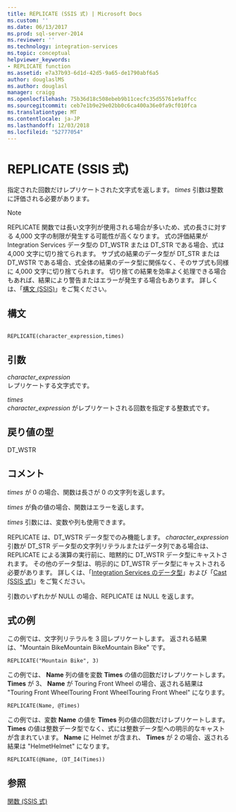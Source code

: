 ```yaml
---
title: REPLICATE (SSIS 式) | Microsoft Docs
ms.custom: ''
ms.date: 06/13/2017
ms.prod: sql-server-2014
ms.reviewer: ''
ms.technology: integration-services
ms.topic: conceptual
helpviewer_keywords:
- REPLICATE function
ms.assetid: e7a37b93-6d1d-42d5-9a65-de1790abf6a5
author: douglaslMS
ms.author: douglasl
manager: craigg
ms.openlocfilehash: 75b36d18c508ebeb9b11cecfc35d55761e9affcc
ms.sourcegitcommit: ceb7e1b9e29e02bb0c6ca400a36e0fa9cf010fca
ms.translationtype: MT
ms.contentlocale: ja-JP
ms.lasthandoff: 12/03/2018
ms.locfileid: "52777054"
---
```

# <a name="replicate-ssis-expression"></a>REPLICATE (SSIS 式)
  指定された回数だけレプリケートされた文字式を返します。 *times* 引数は整数に評価される必要があります。  
  
> [!NOTE]  
>  REPLICATE 関数では長い文字列が使用される場合が多いため、式の長さに対する 4,000 文字の制限が発生する可能性が高くなります。 式の評価結果が Integration Services データ型の DT_WSTR または DT_STR である場合、式は 4,000 文字に切り捨てられます。 サブ式の結果のデータ型が DT_STR または DT_WSTR である場合、式全体の結果のデータ型に関係なく、そのサブ式も同様に 4,000 文字に切り捨てられます。 切り捨ての結果を効率よく処理できる場合もあれば、結果により警告またはエラーが発生する場合もあります。 詳しくは、「[構文 &#40;SSIS&#41;](syntax-ssis.md)」をご覧ください。  
  
## <a name="syntax"></a>構文  
  
```  
  
REPLICATE(character_expression,times)  
```  
  
## <a name="arguments"></a>引数  
 *character_expression*  
 レプリケートする文字式です。  
  
 *times*  
 *character_expression* がレプリケートされる回数を指定する整数式です。  
  
## <a name="result-types"></a>戻り値の型  
 DT_WSTR  
  
## <a name="remarks"></a>コメント  
 *times* が 0 の場合、関数は長さが 0 の文字列を返します。  
  
 *times* が負の値の場合、関数はエラーを返します。  
  
 *times* 引数には、変数や列も使用できます。  
  
 REPLICATE は、DT_WSTR データ型でのみ機能します。 *character_expression* 引数が DT_STR データ型の文字列リテラルまたはデータ列である場合は、REPLICATE による演算の実行前に、暗黙的に DT_WSTR データ型にキャストされます。 その他のデータ型は、明示的に DT_WSTR データ型にキャストされる必要があります。 詳しくは、「[Integration Services のデータ型](../data-flow/integration-services-data-types.md)」および「[Cast &#40;SSIS 式&#41;](cast-ssis-expression.md)」をご覧ください。  
  
 引数のいずれかが NULL の場合、REPLICATE は NULL を返します。  
  
## <a name="expression-examples"></a>式の例  
 この例では、文字列リテラルを 3 回レプリケートします。 返される結果は、"Mountain BikeMountain BikeMountain Bike" です。  
  
```  
REPLICATE("Mountain Bike", 3)  
```  
  
 この例では、 **Name** 列の値を変数 **Times** の値の回数だけレプリケートします。 **Times** が 3、 **Name** が Touring Front Wheel の場合、返される結果は "Touring Front WheelTouring Front WheelTouring Front Wheel" になります。  
  
```  
REPLICATE(Name, @Times)  
```  
  
 この例では、変数 **Name** の値を **Times** 列の値の回数だけレプリケートします。 **Times** の値は整数データ型でなく、式には整数データ型への明示的なキャストが含まれています。 **Name** に Helmet が含まれ、 **Times** が 2 の場合、返される結果は "HelmetHelmet" になります。  
  
```  
REPLICATE(@Name, (DT_I4(Times))  
```  
  
## <a name="see-also"></a>参照  
 [関数 (SSIS 式)](functions-ssis-expression.md)  
  
  
